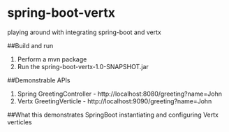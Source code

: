 # spring-boot-vertx
playing around with integrating spring-boot and vertx 

##Build and run
1. Perform a mvn package
2. Run the spring-boot-vertx-1.0-SNAPSHOT.jar

##Demonstrable APIs
1. Spring GreetingController - http://localhost:8080/greeting?name=John
2. Vertx GreetingVerticle - http://localhost:9090/greeting?name=John

##What this demonstrates
SpringBoot instantiating and configuring Vertx verticles
